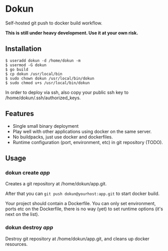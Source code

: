 # Dokun

Self-hosted git push to docker build workflow.

__This is still under heavy development. Use it at your own risk.__

## Installation

```
$ useradd dokun -d /home/dokun -m
$ usermod -G dokun
$ go build
$ cp dokun /usr/local/bin
$ sudo chown dokun /usr/local/bin/dokun
$ sudo chmod u+s /usr/local/bin/dokun
```

In order to deploy via ssh, also copy your public ssh key to /home/dokun/.ssh/authorized_keys.

## Features

* Single small binary deployment
* Play well with other applications using docker on the same server.
* No buildpacks, just use docker and dockerfiles.
* Runtime configuration (port, environment, etc) in git repository (TODO).

## Usage

### dokun create *app*

Creates a git repository at /home/dokun/app.git.

After that you can `git push dokun@yourhost:app.git` to start docker build.

Your project should contain a Dockerfile. You can only set environment, ports etc on the Dockerfile, there is no way (yet) to set runtime options (it's next on the list).

### dokun destroy *app*

Destroy git repository at /home/dokun/app.git, and cleans up docker resources.
